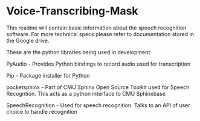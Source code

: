 # Voice-Transcribing-Mask
This readme will contain basic information about the speech
recognition software. For more technical specs please refer
to documentation stored in the Google drive.


These are the python libraries being used in development:


PyAudio - Provides Python bindings to record audio used for transcription


Pip - Package installer for Python


pocketsphinx - Part of CMU Sphinx Open Source Toolkit used for Speech Recogntion.
				This acts as a python interface to CMU Sphinxbase
				
				
SpeechRecognition - Used for speech recognition. Talks to an API of user choice to
		    handle recognition
